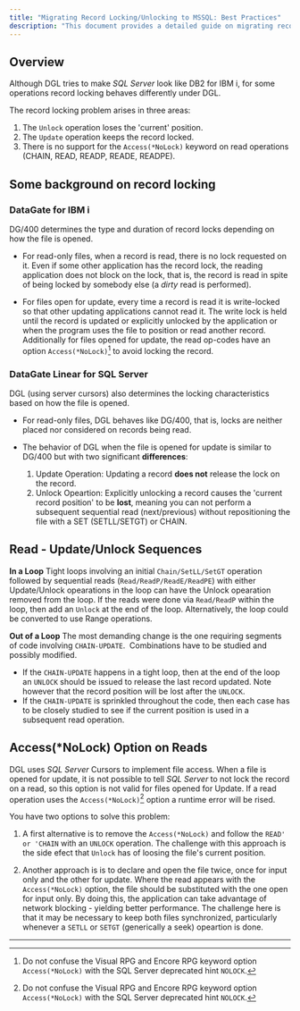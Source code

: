 ```yaml
---
title: "Migrating Record Locking/Unlocking to MSSQL: Best Practices"
description: "This document provides a detailed guide on migrating record locking and unlocking mechanisms from legacy systems to SQL Server."
---
```


## Overview

Although DGL tries to make _SQL Server_ look like DB2 for IBM i, for some operations record locking behaves differently under DGL.

The record locking problem arises in three areas: 
 1. The `Unlock` operation loses the 'current' position.
 2. The `Update` operation keeps the record locked.
 3. There is no support for the  `Access(*NoLock)` keyword on read operations (CHAIN, READ, READP, READE, READPE).

## Some background on record locking

### DataGate for IBM i

DG/400 determines the type and duration of record locks depending on how the file is opened.

 - For read-only files, when a record is read, there is no lock requested on it. Even if some other application has the record lock, the reading application does not block on the lock, that is, the record is read in spite of being locked by somebody else (a _dirty_ read is performed).

 - For files open for update, every time a record is read it is write-locked so that other updating applications cannot read it. The write lock is held until the record is updated or explicitly unlocked by the application or when the program uses the file to position or read another record. <br/>Additionally for files opened for update, the read op-codes have an option `Access(*NoLock)`[^1] to avoid locking the record.

### DataGate Linear for SQL Server

DGL (using server cursors) also determines the locking characteristics based on how the file is opened.

 - For read-only files, DGL behaves like DG/400, that is, locks are neither placed nor considered on records being read.

 - The behavior of DGL when the file is opened for update is similar to DG/400 but with two significant **differences**:
    1. Update Operation: Updating a record **does not** release the lock on the record.
    2. Unlock Opeartion: Explicitly unlocking a record causes the 'current record position' to be **lost**, meaning you can not perform a subsequent sequential read (next/previous) without repositioning the file with a SET (SETLL/SETGT) or CHAIN.

## Read - Update/Unlock Sequences

**In a Loop**
Tight loops involving an initial `Chain/SetLL/SetGT` operation followed by  sequential reads (`Read/ReadP/ReadE/ReadPE`) with either Update/Unlock opearations in the loop can have the Unlock opearation removed from the loop. If the reads were done via `Read/ReadP` within the loop, then add an `Unlock` at the end of the loop. Alternatively, the loop could be converted to use Range operations.

**Out of a Loop**
The most demanding change is the one requiring segments of code involving `CHAIN-UPDATE`.  Combinations have to be studied and possibly modified. 

* If the `CHAIN-UPDATE` happens in a tight loop, then at the end of the loop an `UNLOCK` should be issued to release the last record updated. Note however that the record position will be lost after the `UNLOCK`.
* If the `CHAIN-UPDATE` is sprinkled throughout the code, then each case has to be closely studied to see if the current position is used in a subsequent read operation.

## Access(*NoLock) Option on Reads

DGL uses _SQL Server_ Cursors to implement file access.  When a file is opened for update, it is not possible to tell _SQL Server_ to not lock the record on a read, so this option is not valid for files opened for Update.  If a read operation uses the `Access(*NoLock)`[^1] option a runtime error will be rised.

You have two options to solve this problem: 
 1. A first alternative is to remove the `Access(*NoLock)` and follow the `READ' or 'CHAIN` with an `UNLOCK` operation. The challenge with this approach is the side efect that `Unlock` has of loosing the file's current position.
 
 2. Another approach is is to declare and open the file twice, once for input only and the other for update. Where the read appears with the `Access(*NoLock)` option, the file should be substituted with the one open for input only. By doing this, the application can take advantage of network blocking - yielding better performance. The challenge here is that it may be necessary to keep both files synchronized, particularly whenever a `SETLL` or `SETGT` (generically a seek) opeartion is done.
 

----

[^1]: Do not confuse the Visual RPG and Encore RPG keyword option `Access(*NoLock)` with the SQL Server deprecated hint `NOLOCK`.